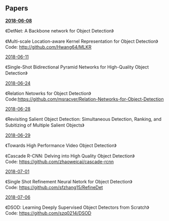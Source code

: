 ## Papers

**[2018-06-08](./2018-06-08.md)**  

《DetNet: A Backbone network for Object Detection》  

《Multi-scale Location-aware Kernel Representation for Object Detection》  
Code: http://github.com/Hwang64/MLKR  

[2018-06-11](./2018-06-11.md)  

《Single-Shot Bidirectional Pyramid Networks for High-Quality Object Detection》  

[2018-06-24](./2018-06-24.md)  

《Relation Netowrks for Object Detection》  
Code:https://github.com/msracver/Relation-Networks-for-Object-Detection  

[2018-06-28](./2018-06-28.md)  

《Revisiting Salient Object Detection: Simultaneous Detection, Ranking, and Subitizing of Multiple Salient Objects》  

[2018-06-29](./2018-06-29.md)  

《Towards High Performance Video Object Detection》  

《Cascade R-CNN: Delving into High Quality Object Detection》  
Code: https://github.com/zhaoweicai/cascade-rcnn  

[2018-07-01](./2018-07-01.md)  

《Single Shot Refinement Neural Netork for Object Detection》  
Code: https://github.com/sfzhang15/RefineDet  

[2018-07-06](./2018-07-06.md)  

《DSOD: Learning Deeply Supervised Object Detectors from Scratch》  
Code: https://github.com/szq0214/DSOD  
